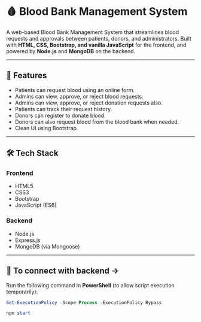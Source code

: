 # 🩸 Blood Bank Management System

A web-based Blood Bank Management System that streamlines blood requests and approvals between patients, donors, and administrators. Built with **HTML, CSS, Bootstrap, and vanilla JavaScript** for the frontend, and powered by **Node.js** and **MongoDB** on the backend.

---

## 🚀 Features

- Patients can request blood using an online form.
- Admins can view, approve, or reject blood requests.
- Admins can view, approve, or reject donation requests also.
- Patients can track their request history.
- Donors can register to donate blood.
- Donors can also request blood from the blood bank when needed.
- Clean UI using Bootstrap.

---

## 🛠 Tech Stack

### Frontend
- HTML5
- CSS3
- Bootstrap
- JavaScript (ES6)

### Backend
- Node.js
- Express.js
- MongoDB (via Mongoose)

---

## 🔌 To connect with backend ->

Run the following command in **PowerShell** (to allow script execution temporarily):

```powershell
Set-ExecutionPolicy -Scope Process -ExecutionPolicy Bypass
```
```powershell
npm start
